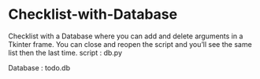# Checklist-with-Database
Checklist with a Database where you can add and delete arguments in a Tkinter frame. 
You can close and reopen the script  and you’ll see  the same list then the last time.
script : db.py

Database : todo.db
